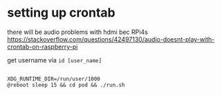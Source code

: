 # setting up crontab
there will be audio problems with hdmi bec RPi4s
https://stackoverflow.com/questions/42497130/audio-doesnt-play-with-crontab-on-raspberry-pi

get username via `id [user_name]`

<code>
XDG_RUNTIME_DIR=/run/user/1000
@reboot sleep 15 && cd pod && ./run.sh
</code>

